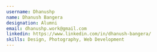 ```yaml
---
username: Dhanushp
name: Dhanush Bangera
designation: Alumni
email: dhanushp.work@gmail.com
linkedin: https://www.linkedin.com/in/dhanush-bangera/
skills: Design, Photography, Web Development
---
```

